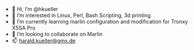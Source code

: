 - 👋 Hi, I’m @hkueller
- 👀 I’m interested in Linux, Perl, Bash Scripting, 3d printing
- 🌱 I’m currently learning marlin configuration and modification for Tronxy X5SA Pro
- 💞️ I’m looking to collaborate on Marlin
- 📫 harald.kueller@gmx.de

<!---
hkueller/hkueller is a ✨ special ✨ repository because its `README.md` (this file) appears on your GitHub profile.
You can click the Preview link to take a look at your changes.
--->
